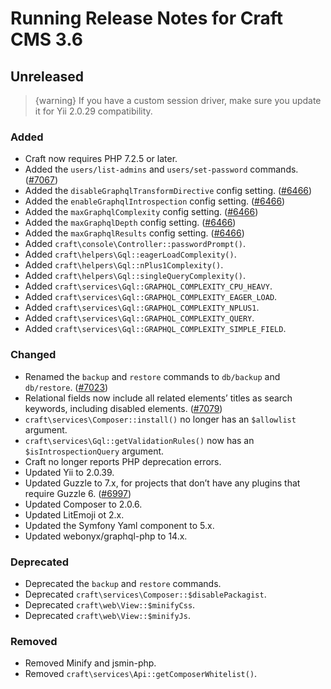 # Running Release Notes for Craft CMS 3.6

## Unreleased

> {warning} If you have a custom session driver, make sure you update it for Yii 2.0.29 compatibility.

### Added
- Craft now requires PHP 7.2.5 or later.
- Added the `users/list-admins` and `users/set-password` commands. ([#7067](https://github.com/craftcms/cms/issues/7067))
- Added the `disableGraphqlTransformDirective` config setting. ([#6466](https://github.com/craftcms/cms/issues/6466))
- Added the `enableGraphqlIntrospection` config setting. ([#6466](https://github.com/craftcms/cms/issues/6466))
- Added the `maxGraphqlComplexity` config setting. ([#6466](https://github.com/craftcms/cms/issues/6466))
- Added the `maxGraphqlDepth` config setting. ([#6466](https://github.com/craftcms/cms/issues/6466))
- Added the `maxGraphqlResults` config setting. ([#6466](https://github.com/craftcms/cms/issues/6466))
- Added `craft\console\Controller::passwordPrompt()`.
- Added `craft\helpers\Gql::eagerLoadComplexity()`.
- Added `craft\helpers\Gql::nPlus1Complexity()`.
- Added `craft\helpers\Gql::singleQueryComplexity()`.
- Added `craft\services\Gql::GRAPHQL_COMPLEXITY_CPU_HEAVY`.
- Added `craft\services\Gql::GRAPHQL_COMPLEXITY_EAGER_LOAD`.
- Added `craft\services\Gql::GRAPHQL_COMPLEXITY_NPLUS1`.
- Added `craft\services\Gql::GRAPHQL_COMPLEXITY_QUERY`.
- Added `craft\services\Gql::GRAPHQL_COMPLEXITY_SIMPLE_FIELD`.

### Changed
- Renamed the `backup` and `restore` commands to `db/backup` and `db/restore`. ([#7023](https://github.com/craftcms/cms/issues/7023))
- Relational fields now include all related elements’ titles as search keywords, including disabled elements. ([#7079](https://github.com/craftcms/cms/issues/7079))
- `craft\services\Composer::install()` no longer has an `$allowlist` argument.
- `craft\services\Gql::getValidationRules()` now has an `$isIntrospectionQuery` argument.
- Craft no longer reports PHP deprecation errors.
- Updated Yii to 2.0.39.
- Updated Guzzle to 7.x, for projects that don’t have any plugins that require Guzzle 6. ([#6997](https://github.com/craftcms/cms/issues/6997))
- Updated Composer to 2.0.6.
- Updated LitEmoji ot 2.x.
- Updated the Symfony Yaml component to 5.x.
- Updated webonyx/graphql-php to 14.x.

### Deprecated
- Deprecated the `backup` and `restore` commands.
- Deprecated `craft\services\Composer::$disablePackagist`.
- Deprecated `craft\web\View::$minifyCss`.
- Deprecated `craft\web\View::$minifyJs`.

### Removed
- Removed Minify and jsmin-php.
- Removed `craft\services\Api::getComposerWhitelist()`.
